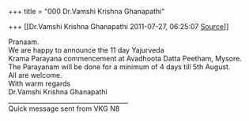 +++
title = "000 Dr.Vamshi Krishna Ghanapathi"

+++
[[Dr.Vamshi Krishna Ghanapathi	2011-07-27, 06:25:07 [Source](https://groups.google.com/g/bvparishat/c/P-d8PUjZjBU)]]



Pranaam.  
We are happy to announce the 11 day Yajurveda  
Krama Parayana commencement at Avadhoota Datta Peetham, Mysore.  
The Parayanam will be done for a minimum of 4 days till 5th August.  
All are welcome.  
With warm regards  
Dr.Vamshi Krishna Ghanapathi  
\_\_\_\_\_\_\_\_\_\_\_\_\_\_\_\_\_\_\_\_\_\_\_\_\_\_\_\_\_\_\_\_\_\_\_\_\_\_  
Quick message sent from VKG N8  

